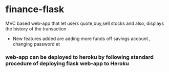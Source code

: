 # finance-flask
MVC based web-app that let users quote,buy,sell stocks and also, displays the history of  the transaction 
* New features added are adding more funds off savings account , changing password et

### web-app can be deployed to heroku by following standard procedure of deploying flask web-app to Heroku
